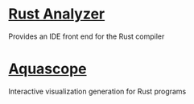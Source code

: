 # [Rust Analyzer](https://github.com/rust-lang/rust-analyzer)

Provides an IDE front end for the Rust compiler

# [Aquascope](https://github.com/cognitive-engineering-lab/aquascope)

Interactive visualization generation for Rust programs